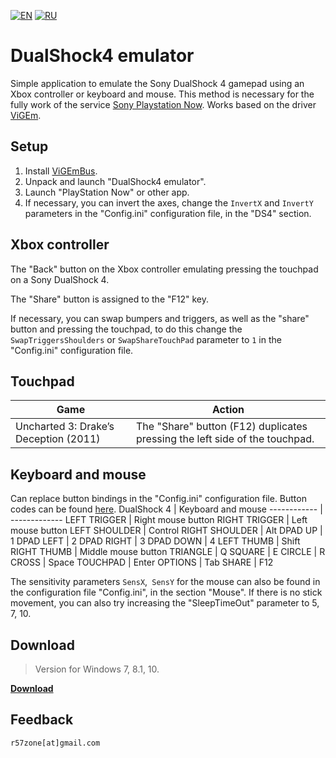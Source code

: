 [![EN](https://user-images.githubusercontent.com/9499881/33184537-7be87e86-d096-11e7-89bb-f3286f752bc6.png)](https://github.com/r57zone/DualShock4-emulator/) 
[![RU](https://user-images.githubusercontent.com/9499881/27683795-5b0fbac6-5cd8-11e7-929c-057833e01fb1.png)](https://github.com/r57zone/DualShock4-emulator/blob/master/README.RU.md)
# DualShock4 emulator
Simple application to emulate the Sony DualShock 4 gamepad using an Xbox controller or keyboard and mouse. This method is necessary for the fully work of the service [Sony Playstation Now](https://www.playstation.com/en-us/explore/playstation-now/). Works based on the driver [ViGEm](https://github.com/ViGEm).

## Setup
1. Install [ViGEmBus](https://github.com/ViGEm/ViGEmBus/releases).
2. Unpack and launch "DualShock4 emulator".
3. Launch "PlayStation Now" or other app.
4. If necessary, you can invert the axes, change the `InvertX` and `InvertY` parameters in the "Config.ini" configuration file, in the "DS4" section.

## Xbox controller
The "Back" button on the Xbox controller emulating pressing the touchpad on a Sony DualShock 4.

The "Share" button is assigned to the "F12" key.



If necessary, you can swap bumpers and triggers, as well as the "share" button and pressing the touchpad, to do this change the `SwapTriggersShoulders` or `SwapShareTouchPad` parameter to `1` in the "Config.ini" configuration file.

## Touchpad
Game | Action
------------ | -------------
Uncharted 3: Drake’s Deception (2011) | The "Share" button (F12) duplicates pressing the left side of the touchpad.

## Keyboard and mouse
Сan replace button bindings in the "Config.ini" configuration file. Button codes can be found [here](https://github.com/r57zone/Half-Life-Alyx-novr/blob/master/BINDINGS.md).
DualShock 4 | Keyboard and mouse
------------ | -------------
LEFT TRIGGER | Right mouse button
RIGHT TRIGGER | Left mouse button
LEFT SHOULDER | Control
RIGHT SHOULDER | Alt
DPAD UP | 1
DPAD LEFT | 2
DPAD RIGHT | 3
DPAD DOWN | 4
LEFT THUMB | Shift
RIGHT THUMB | Middle mouse button
TRIANGLE | Q
SQUARE | E
CIRCLE | R
CROSS | Space
TOUCHPAD | Enter
OPTIONS | Tab
SHARE | F12

The sensitivity parameters `SensX`,` SensY` for the mouse can also be found in the configuration file "Config.ini", in the section "Mouse". If there is no stick movement, you can also try increasing the "SleepTimeOut" parameter to 5, 7, 10.

## Download
>Version for Windows 7, 8.1, 10.

**[Download](https://github.com/r57zone/DualShock4-emulator/releases)**

## Feedback
`r57zone[at]gmail.com`